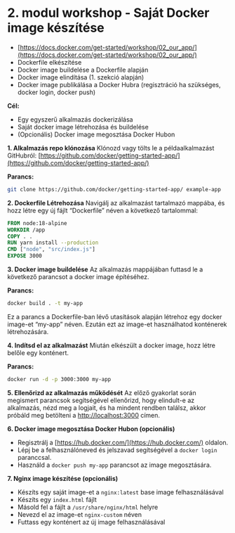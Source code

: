 # 2. modul workshop - Saját Docker image készítése

- [https://docs.docker.com/get-started/workshop/02_our_app/](https://docs.docker.com/get-started/workshop/02_our_app/)
- Dockerfile elkészítése
- Docker image buildelése a Dockerfile alapján
- Docker image elindítása (1. szekció alapján)
- Docker image publikálása a Docker Hubra (regisztráció ha szükséges, docker login, docker push)

**Cél:**
- Egy egyszerű alkalmazás dockerizálása
- Saját docker image létrehozása és buildelése
- (Opcionális) Docker image megosztása Docker Hubon

**1. Alkalmazás repo klónozása**
Klónozd vagy tölts le a példaalkalmazást GitHubról: [https://github.com/docker/getting-started-app/](https://github.com/docker/getting-started-app/)

**Parancs:**
```bash
git clone https://github.com/docker/getting-started-app/ example-app
```

**2. Dockerfile Létrehozása**
Navigálj az alkalmazást tartalmazó mappába, és hozz létre egy új fájlt “Dockerfile” néven a következő tartalommal:
```dockerfile
FROM node:18-alpine
WORKDIR /app
COPY . .
RUN yarn install --production
CMD ["node", "src/index.js"]
EXPOSE 3000
```

**3. Docker image buildelése**
Az alkalmazás mappájában futtasd le a következő parancsot a docker image építéséhez.

**Parancs:**
```bash
docker build . -t my-app
```
Ez a parancs a Dockerfile-ban lévő utasítások alapján létrehoz egy docker image-et “my-app” néven. Ezután ezt az image-et használhatod konténerek létrehozására.

**4. Indítsd el az alkalmazást**
Miután elkészült a docker image, hozz létre belőle egy konténert.

**Parancs:**
```bash
docker run -d -p 3000:3000 my-app
```

**5. Ellenőrizd az alkalmazás működését**
Az előző gyakorlat során megismert parancsok segítségével ellenőrizd, hogy elindult-e az alkalmazás, nézd meg a logjait, és ha mindent rendben találsz, akkor próbáld meg betölteni a [http://localhost:3000](http://localhost:3000) címen.

**6. Docker image megosztása Docker Hubon (opcionális)**
- Regisztrálj a [https://hub.docker.com/](https://hub.docker.com/) oldalon.
- Lépj be a felhasználóneved és jelszavad segítségével a `docker login` paranccsal.
- Használd a `docker push my-app` parancsot az image megosztására.

**7. Nginx image készítése (opcionális)**
- Készíts egy saját image-et a `nginx:latest` base image felhasználásával
- Készíts egy `index.html` fájlt
- Másold fel a fájlt a `/usr/share/nginx/html` helyre
- Nevezd el az image-et `nginx-custom` néven
- Futtass egy konténert az új image felhasználásával
